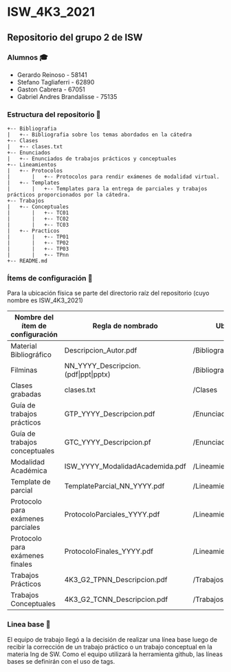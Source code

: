# ISW_4K3_2021
## Repositorio del grupo 2 de ISW

### Alumnos 🎓
- Gerardo Reinoso - 58141
- Stefano Tagliaferri - 62890
- Gaston Cabrera - 67051
- Gabriel Andres Brandalisse - 75135

### Estructura del repositorio 📐
```
+-- Bibliografia
|   +-- Bibliografia sobre los temas abordados en la cátedra
+-- Clases
|   +-- clases.txt 
+-- Enunciados
|   +-- Enunciados de trabajos prácticos y conceptuales
+-- Lineamientos
|   +-- Protocolos
|       |   +-- Protocolos para rendir exámenes de modalidad virtual.
|   +-- Templates
|       |   +-- Templates para la entrega de parciales y trabajos prácticos proporcionados por la cátedra.
+-- Trabajos
|   +-- Conceptuales
|       |   +-- TC01
|       |   +-- TC02
|       |   +-- TC03
|   +-- Practicos
|       |   +-- TP01
|       |   +-- TP02
|       |   +-- TP03
|       |   +-- TPnn
+-- README.md
```

### Ítems de configuración 🔧
Para la ubicación física se parte del directorio raíz del repositorio (cuyo nombre es ISW_4K3_2021)

| Nombre del ítem de configuración  	| Regla de nombrado                          	| Ubicación física              	|
|-----------------------------------	|--------------------------------------------	|-------------------------------	|
| Material Bibliográfico            	| Descripcion_Autor.pdf                  	    | /Bibliografia                 	|
| Filminas                          	| NN_YYYY_Descripcion.(pdf\|ppt\|pptx) 	        | /Bibliografia                 	|
| Clases grabadas                   	| clases.txt                                 	| /Clases                       	|
| Guía de trabajos prácticos        	| GTP_YYYY_Descripcion.pdf               	    | /Enunciados                   	|
| Guía de trabajos conceptuales     	| GTC_YYYY_Descripcion.pf                	    | /Enunciados                   	|
| Modalidad Académica               	| ISW_YYYY_ModalidadAcademida.pdf          	    | /Lineamientos                 	|
| Template de parcial               	| TemplateParcial_NN_YYYY.pdf            	    | /Lineamientos/Templates       	|
| Protocolo para exámenes parciales 	| ProtocoloParciales_YYYY.pdf              	    | /Lineamientos/Protocolos      	|
| Protocolo para exámenes finales   	| ProtocoloFinales_YYYY.pdf                	    | /Lineamientos/Protocolos      	|
| Trabajos Prácticos                	| 4K3_G2_TPNN_Descripcion.pdf            	    | /Trabajos/Practicos/TPNN    	    |
| Trabajos Conceptuales             	| 4K3_G2_TCNN_Descripcion.pdf            	    | /Trabajos/Conceptuales/TCNN 	    |

### Linea base 📝
El equipo de trabajo llegó a la decisión de realizar una línea base luego de recibir la corrección de un trabajo práctico o un trabajo conceptual en la materia Ing de SW. Como el equipo utilizará la herramienta github, las líneas bases se definirán con el uso de tags.
